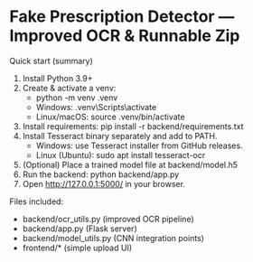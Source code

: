 
Fake Prescription Detector — Improved OCR & Runnable Zip
=======================================================

Quick start (summary)
1. Install Python 3.9+
2. Create & activate a venv:
   - python -m venv .venv
   - Windows: .venv\Scripts\activate
   - Linux/macOS: source .venv/bin/activate
3. Install requirements:
   pip install -r backend/requirements.txt
4. Install Tesseract binary separately and add to PATH.
   - Windows: use Tesseract installer from GitHub releases.
   - Linux (Ubuntu): sudo apt install tesseract-ocr
5. (Optional) Place a trained model file at backend/model.h5
6. Run the backend:
   python backend/app.py
7. Open http://127.0.0.1:5000/ in your browser.

Files included:
- backend/ocr_utils.py  (improved OCR pipeline)
- backend/app.py        (Flask server)
- backend/model_utils.py (CNN integration points)
- frontend/*            (simple upload UI)
